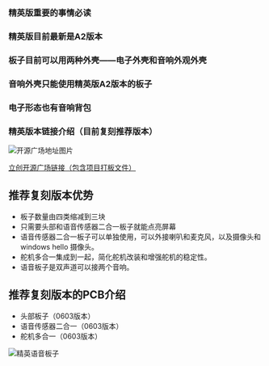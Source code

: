 ### 精英版重要的事情必读
### 精英版目前最新是A2版本
### 板子目前可以用两种外壳——电子外壳和音响外观外壳
### 音响外壳只能使用精英版A2版本的板子
### 电子形态也有音响背包

### 精英版本链接介绍（目前复刻推荐版本）

![开源广场地址图片](/pcb-url.png)

[立创开源广场链接（包含项目打板文件）](https://oshwhub.com/lxw4864607/electronbot-pi-liang-zhi-zao-ban-ben)

## 推荐复刻版本优势
+ 板子数量由四类缩减到三块
+ 只需要头部和语音传感器二合一板子就能点亮屏幕
+ 语音传感器二合一板子可以单独使用，可以外接喇叭和麦克风，以及摄像头和windows hello 摄像头。
+ 舵机多合一集成到一起，简化舵机改装和增强舵机的稳定性。
+ 语音板子是双声道可以接两个音响。


## 推荐复刻版本的PCB介绍
+ 头部板子（0603版本）
+ 语音传感器二合一（0603版本）
+ 舵机多合一（0603版本）

![精英语音板子](/head.jpg)

<!-- ![全部PCB](/all-pcb.jpg)

![小卡头部板子](/head.jpg)

![语音传感器二合一](/voice.jpg)

![舵机多合一正面](/舵机正面.jpg)

![舵机多合一反面](/舵机反面.jpg) -->
